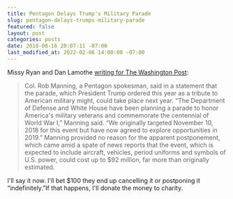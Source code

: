 ```yaml
---
title: Pentagon Delays Trump's Military Parade
slug: pentagon-delays-trumps-military-parade
featured: false
layout: post
categories: posts
date: 2018-08-16 20:07:11 -07:00
last_modified_at: 2022-02-06 14:00:00 -07:00
---
```


Missy Ryan and Dan Lamothe [writing for The Washington Post](https://www.washingtonpost.com/world/national-security/trumps-military-parade-may-cost-three-times-more-than-first-estimates/2018/08/16/15159b44-a17e-11e8-93e3-24d1703d2a7a_story.html):

>  Col. Rob Manning, a Pentagon spokesman, said in a statement that the parade, which President Trump ordered this year as a tribute to American military might, could take place next year.
> “The Department of Defense and White House have been planning a parade to honor America's military veterans and commemorate the centennial of World War I,” Manning said. “We originally targeted November 10, 2018 for this event but have now agreed to explore opportunities in 2019.”
> Manning provided no reason for the apparent postponement, which came amid a spate of news reports that the event, which is expected to include aircraft, vehicles, period uniforms and symbols of U.S. power, could cost up to $92 million, far more than originally estimated.

I'll say it now. I'll bet $100 they end up cancelling it or postponing it “indefinitely.”If that happens, I'll donate the money to charity.

